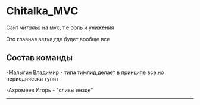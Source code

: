 # Chitalka_MVC
Сайт *читалка* на мvс, т.е боль и унижения

Это главная ветка,где будет вообще все

Состав команды
-------------------------

-Малыгин Владимир - типа тимлид,делает в принципе все,но периодически тупит

-Ахромеев Игорь - "сливы везде"

-------------------------
